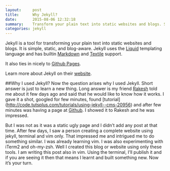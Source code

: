 ```yaml
---
layout:     post
title:      Why Jekyll?
date:       2015-08-06 12:32:18
summary:    Transform your plain text into static websites and blogs. Simple, static, and blog-aware.
categories: jekyll
---
```

Jekyll is a tool for transforming your plain text into static websites and 
blogs. It is simple, static, and blog-aware. Jekyll uses the 
[Liquid](http://docs.shopify.com/themes/liquid-basics) templating
language and has builtin [Markdown](http://daringfireball.net/projects/markdown/)
and [Textile](http://en.wikipedia.org/wiki/Textile_(markup_language)) support.

It also ties in nicely to [Github Pages](https://pages.github.com/).

Learn more about Jekyll on their [website](http://jekyllrb.com/).

##Why I used Jekyll?
Now the question arises why I used Jekyll. Short answer is just to learn a new thing. Long answer is 
my friend [Rakesh](https://github.com/rakeshjuyal) told me about it few days ago and said that he would like to know how it works.
I gave it a shot, googled for few minutes, found [tutorial] (http://code.tutsplus.com/tutorials/using-jekyll--cms-20956) and after
few minutes was having a page at [Github](http://amandogra.github.io). I showed it to Rakesh and he was impressed.

But I was not as it was a static ugly page and I didn’t add any post at that time. After few days, I saw a person creating a complete
website using jekyll, terminal and vim only. That impressed me and intrigued me to do something similar. I was already learning vim. I was also 
experimenting with iTerm2 and oh-my-zsh. Well I created this blog or website using only these tools. I am writing this post also in vim. Using the terminal,
I’ll publish it and if you are seeing it then that means I learnt and built something new. Now it’s your turn.
